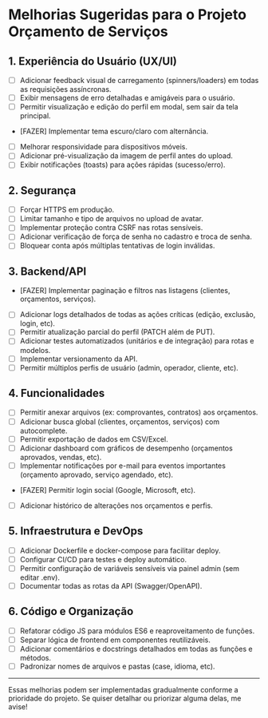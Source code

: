 # Melhorias Sugeridas para o Projeto Orçamento de Serviços

## 1. Experiência do Usuário (UX/UI)
- [ ] Adicionar feedback visual de carregamento (spinners/loaders) em todas as requisições assíncronas.
- [ ] Exibir mensagens de erro detalhadas e amigáveis para o usuário.
- [ ] Permitir visualização e edição do perfil em modal, sem sair da tela principal.
- [FAZER] Implementar tema escuro/claro com alternância.
- [ ] Melhorar responsividade para dispositivos móveis.
- [ ] Adicionar pré-visualização da imagem de perfil antes do upload.
- [ ] Exibir notificações (toasts) para ações rápidas (sucesso/erro).

## 2. Segurança
- [ ] Forçar HTTPS em produção.
- [ ] Limitar tamanho e tipo de arquivos no upload de avatar.
- [ ] Implementar proteção contra CSRF nas rotas sensíveis.
- [ ] Adicionar verificação de força de senha no cadastro e troca de senha.
- [ ] Bloquear conta após múltiplas tentativas de login inválidas.

## 3. Backend/API
- [FAZER] Implementar paginação e filtros nas listagens (clientes, orçamentos, serviços).
- [ ] Adicionar logs detalhados de todas as ações críticas (edição, exclusão, login, etc).
- [ ] Permitir atualização parcial do perfil (PATCH além de PUT).
- [ ] Adicionar testes automatizados (unitários e de integração) para rotas e modelos.
- [ ] Implementar versionamento da API.
- [ ] Permitir múltiplos perfis de usuário (admin, operador, cliente, etc).

## 4. Funcionalidades
- [ ] Permitir anexar arquivos (ex: comprovantes, contratos) aos orçamentos.
- [ ] Adicionar busca global (clientes, orçamentos, serviços) com autocomplete.
- [ ] Permitir exportação de dados em CSV/Excel.
- [ ] Adicionar dashboard com gráficos de desempenho (orçamentos aprovados, vendas, etc).
- [ ] Implementar notificações por e-mail para eventos importantes (orçamento aprovado, serviço agendado, etc).
- [FAZER] Permitir login social (Google, Microsoft, etc).
- [ ] Adicionar histórico de alterações nos orçamentos e perfis.

## 5. Infraestrutura e DevOps
- [ ] Adicionar Dockerfile e docker-compose para facilitar deploy.
- [ ] Configurar CI/CD para testes e deploy automático.
- [ ] Permitir configuração de variáveis sensíveis via painel admin (sem editar .env).
- [ ] Documentar todas as rotas da API (Swagger/OpenAPI).

## 6. Código e Organização
- [ ] Refatorar código JS para módulos ES6 e reaproveitamento de funções.
- [ ] Separar lógica de frontend em componentes reutilizáveis.
- [ ] Adicionar comentários e docstrings detalhados em todas as funções e métodos.
- [ ] Padronizar nomes de arquivos e pastas (case, idioma, etc).

---

Essas melhorias podem ser implementadas gradualmente conforme a prioridade do projeto. Se quiser detalhar ou priorizar alguma delas, me avise!